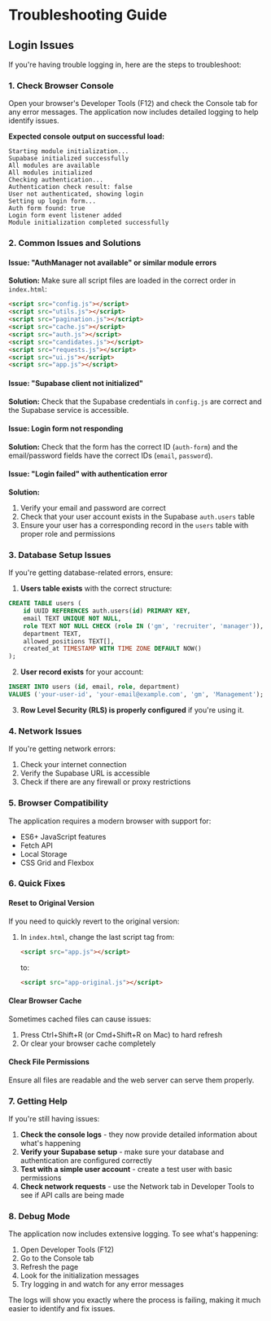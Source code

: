 # Troubleshooting Guide

## Login Issues

If you're having trouble logging in, here are the steps to troubleshoot:

### 1. Check Browser Console

Open your browser's Developer Tools (F12) and check the Console tab for any error messages. The application now includes detailed logging to help identify issues.

**Expected console output on successful load:**
```
Starting module initialization...
Supabase initialized successfully
All modules are available
All modules initialized
Checking authentication...
Authentication check result: false
User not authenticated, showing login
Setting up login form...
Auth form found: true
Login form event listener added
Module initialization completed successfully
```

### 2. Common Issues and Solutions

#### Issue: "AuthManager not available" or similar module errors
**Solution:** Make sure all script files are loaded in the correct order in `index.html`:
```html
<script src="config.js"></script>
<script src="utils.js"></script>
<script src="pagination.js"></script>
<script src="cache.js"></script>
<script src="auth.js"></script>
<script src="candidates.js"></script>
<script src="requests.js"></script>
<script src="ui.js"></script>
<script src="app.js"></script>
```

#### Issue: "Supabase client not initialized"
**Solution:** Check that the Supabase credentials in `config.js` are correct and the Supabase service is accessible.

#### Issue: Login form not responding
**Solution:** Check that the form has the correct ID (`auth-form`) and the email/password fields have the correct IDs (`email`, `password`).

#### Issue: "Login failed" with authentication error
**Solution:** 
1. Verify your email and password are correct
2. Check that your user account exists in the Supabase `auth.users` table
3. Ensure your user has a corresponding record in the `users` table with proper role and permissions

### 3. Database Setup Issues

If you're getting database-related errors, ensure:

1. **Users table exists** with the correct structure:
```sql
CREATE TABLE users (
    id UUID REFERENCES auth.users(id) PRIMARY KEY,
    email TEXT UNIQUE NOT NULL,
    role TEXT NOT NULL CHECK (role IN ('gm', 'recruiter', 'manager')),
    department TEXT,
    allowed_positions TEXT[],
    created_at TIMESTAMP WITH TIME ZONE DEFAULT NOW()
);
```

2. **User record exists** for your account:
```sql
INSERT INTO users (id, email, role, department) 
VALUES ('your-user-id', 'your-email@example.com', 'gm', 'Management');
```

3. **Row Level Security (RLS) is properly configured** if you're using it.

### 4. Network Issues

If you're getting network errors:

1. Check your internet connection
2. Verify the Supabase URL is accessible
3. Check if there are any firewall or proxy restrictions

### 5. Browser Compatibility

The application requires a modern browser with support for:
- ES6+ JavaScript features
- Fetch API
- Local Storage
- CSS Grid and Flexbox

### 6. Quick Fixes

#### Reset to Original Version
If you need to quickly revert to the original version:
1. In `index.html`, change the last script tag from:
   ```html
   <script src="app.js"></script>
   ```
   to:
   ```html
   <script src="app-original.js"></script>
   ```

#### Clear Browser Cache
Sometimes cached files can cause issues:
1. Press Ctrl+Shift+R (or Cmd+Shift+R on Mac) to hard refresh
2. Or clear your browser cache completely

#### Check File Permissions
Ensure all files are readable and the web server can serve them properly.

### 7. Getting Help

If you're still having issues:

1. **Check the console logs** - they now provide detailed information about what's happening
2. **Verify your Supabase setup** - make sure your database and authentication are configured correctly
3. **Test with a simple user account** - create a test user with basic permissions
4. **Check network requests** - use the Network tab in Developer Tools to see if API calls are being made

### 8. Debug Mode

The application now includes extensive logging. To see what's happening:

1. Open Developer Tools (F12)
2. Go to the Console tab
3. Refresh the page
4. Look for the initialization messages
5. Try logging in and watch for any error messages

The logs will show you exactly where the process is failing, making it much easier to identify and fix issues.

